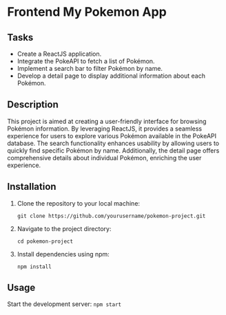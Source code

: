# Frontend My Pokemon App

## Tasks
- Create a ReactJS application.
- Integrate the PokeAPI to fetch a list of Pokémon.
- Implement a search bar to filter Pokémon by name.
- Develop a detail page to display additional information about each Pokémon.

## Description
This project is aimed at creating a user-friendly interface for browsing Pokémon information. By leveraging ReactJS, it provides a seamless experience for users to explore various Pokémon available in the PokeAPI database. The search functionality enhances usability by allowing users to quickly find specific Pokémon by name. Additionally, the detail page offers comprehensive details about individual Pokémon, enriching the user experience.

## Installation
1. Clone the repository to your local machine:
    ```
    git clone https://github.com/yourusername/pokemon-project.git
    ```

2. Navigate to the project directory:
    ```
    cd pokemon-project
    ```

3. Install dependencies using npm:
    ```
    npm install
    ```

## Usage
Start the development server:
    ```
    npm start
    ```
